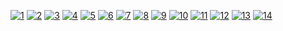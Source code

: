 <a href="https://ibb.co/dtcLcr8"><img src="https://i.ibb.co/ypRYRXH/1.png" alt="1" border="0"></a>
<a href="https://ibb.co/542G4MW"><img src="https://i.ibb.co/GpFnpxv/2.png" alt="2" border="0"></a>
<a href="https://ibb.co/JmcVfFS"><img src="https://i.ibb.co/4KFz6g0/3.png" alt="3" border="0"></a>
<a href="https://ibb.co/xYMV55h"><img src="https://i.ibb.co/PM5BCCx/4.png" alt="4" border="0"></a>
<a href="https://ibb.co/FWdZ2zy"><img src="https://i.ibb.co/BPYWbBQ/5.png" alt="5" border="0"></a>
<a href="https://ibb.co/c2zPDzM"><img src="https://i.ibb.co/9yRJsRz/6.png" alt="6" border="0"></a>
<a href="https://ibb.co/Tr6dCY4"><img src="https://i.ibb.co/x3Wd4X1/7.png" alt="7" border="0"></a>
<a href="https://ibb.co/cyhPRmJ"><img src="https://i.ibb.co/WHvQ7Tn/8.png" alt="8" border="0"></a>
<a href="https://ibb.co/MBPRfSq"><img src="https://i.ibb.co/3RS0vdt/9.png" alt="9" border="0"></a>
<a href="https://ibb.co/prQPYMh"><img src="https://i.ibb.co/n8B0xYP/10.png" alt="10" border="0"></a>
<a href="https://ibb.co/bF70z6t"><img src="https://i.ibb.co/tz3G8HR/11.png" alt="11" border="0"></a>
<a href="https://ibb.co/ySVWwbv"><img src="https://i.ibb.co/QdXr21S/12.png" alt="12" border="0"></a>
<a href="https://ibb.co/CQGZ39m"><img src="https://i.ibb.co/pdF8BKb/13.png" alt="13" border="0"></a>
<a href="https://ibb.co/7Vxnx8Q"><img src="https://i.ibb.co/S0DtDWc/14.png" alt="14" border="0"></a>
